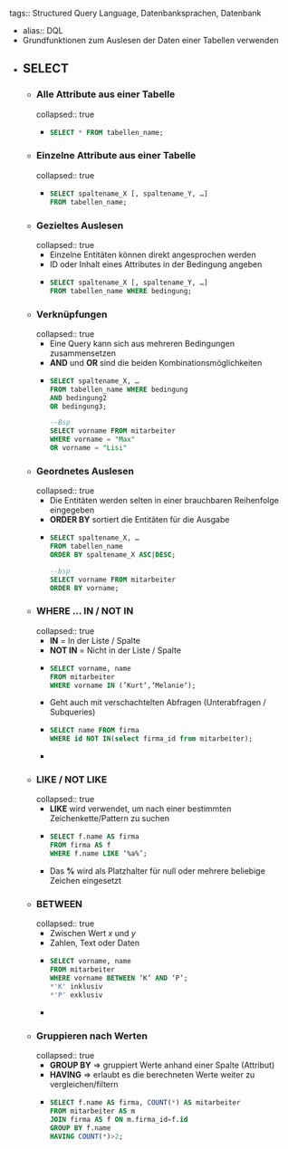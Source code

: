 tags:: Structured Query Language, Datenbanksprachen, Datenbank

- alias:: DQL
- Grundfunktionen zum Auslesen der Daten einer Tabellen verwenden
- ## SELECT
	- ### Alle Attribute aus einer Tabelle
	  collapsed:: true
		- ```sql
		  SELECT * FROM tabellen_name; 
		  ```
	- ### Einzelne Attribute aus einer Tabelle
	  collapsed:: true
		- ```sql
		  SELECT spaltename_X [, spaltename_Y, …] 
		  FROM tabellen_name;
		  
		  ```
	- ### Gezieltes Auslesen
	  collapsed:: true
		- Einzelne Entitäten können direkt angesprochen werden
		- ID oder Inhalt eines Attributes in der Bedingung angeben
		- ```sql
		  SELECT spaltename_X [, spaltename_Y, …]
		  FROM tabellen_name WHERE bedingung;
		  ```
	- ### Verknüpfungen
	  collapsed:: true
		- Eine Query kann sich aus mehreren Bedingungen zusammensetzen
		- **AND** und **OR** sind die beiden Kombinationsmöglichkeiten
		- ```sql
		  SELECT spaltename_X, …
		  FROM tabellen_name WHERE bedingung
		  AND bedingung2
		  OR bedingung3;
		  
		  --Bsp
		  SELECT vorname FROM mitarbeiter
		  WHERE vorname = "Max"
		  OR vorname = "Lisi"
		  ```
	- ### Geordnetes Auslesen
	  collapsed:: true
		- Die Entitäten werden selten in einer brauchbaren Reihenfolge eingegeben
		- **ORDER BY** sortiert die Entitäten für die Ausgabe
		- ```sql
		  SELECT spaltename_X, …
		  FROM tabellen_name
		  ORDER BY spaltename_X ASC|DESC;
		  
		  --bsp
		  SELECT vorname FROM mitarbeiter
		  ORDER BY vorname;
		  ```
	- ### WHERE … IN / NOT IN
	  collapsed:: true
		- **IN** = In der Liste / Spalte
		- **NOT IN** = Nicht in der Liste / Spalte
		- ```sql
		  SELECT vorname, name
		  FROM mitarbeiter
		  WHERE vorname IN (’Kurt‘,‘Melanie‘);
		  
		  ```
		- Geht auch mit verschachtelten Abfragen (Unterabfragen / Subqueries)
		- ```sql
		  SELECT name FROM firma
		  WHERE id NOT IN(select firma_id from mitarbeiter);
		  
		  ```
		-
	- ### LIKE / NOT LIKE
	  collapsed:: true
		- **LIKE** wird verwendet, um nach einer bestimmten Zeichenkette/Pattern zu suchen
		- ```sql
		  SELECT f.name AS firma
		  FROM firma AS f
		  WHERE f.name LIKE ‘%a%’;
		  ```
		- Das **%** wird als Platzhalter für null oder mehrere beliebige Zeichen eingesetzt
	- ### BETWEEN
	  collapsed:: true
		- Zwischen Wert *x* und *y*
		- Zahlen, Text oder Daten
		- ```sql
		  SELECT vorname, name
		  FROM mitarbeiter
		  WHERE vorname BETWEEN ‘K‘ AND ‘P‘;
		  *'K' inklusiv
		  *'P' exklusiv
		  ```
		-
	- ### Gruppieren nach Werten
	  collapsed:: true
		- **GROUP BY** => gruppiert Werte anhand einer Spalte (Attribut)
		- **HAVING** => erlaubt es die berechneten Werte weiter zu vergleichen/filtern
		- ```sql
		  SELECT f.name AS firma, COUNT(*) AS mitarbeiter
		  FROM mitarbeiter AS m
		  JOIN firma AS f ON m.firma_id=f.id
		  GROUP BY f.name
		  HAVING COUNT(*)>2;	 
		  ```